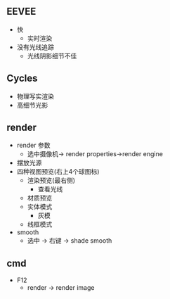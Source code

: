 


## EEVEE
+ 快
    + 实时渲染
+ 没有光线追踪
    + 光线阴影细节不佳

## Cycles
+ 物理写实渲染
+ 高细节光影

## render 
+ render 参数
    + 选中摄像机-> render properties->render engine
+ 摆放光源
+ 四种视图预览(右上4个球图标)
    + 渲染预览(最右侧)
        + 查看光线
    + 材质预览
    + 实体模式
        + 灰模
    + 线框模式
+ smooth
    + 选中 -> 右键 -> shade smooth

## cmd
+ F12
    + render -> render image